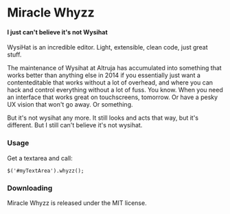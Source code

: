 Miracle Whyzz
=======

#### I just can't believe it's not Wysihat

WysiHat is an incredible editor. Light, extensible, clean code, just great stuff.

The maintenance of Wysihat at Altruja has accumulated into something that works better than anything else in 2014 if you essentially just want a contenteditable that works without a lot of overhead, and where you can hack and control everything without a lot of fuss. You know. When you need an interface that works great on touchscreens, tomorrow. Or have a pesky UX vision that won't go away. Or something.

But it's not wysihat any more. It still looks and acts that way, but it's different. But I still can't believe it's not wysihat.

### Usage

Get a textarea and call:

    $('#myTextArea').whyzz();

### Downloading

Miracle Whyzz is released under the MIT license.


